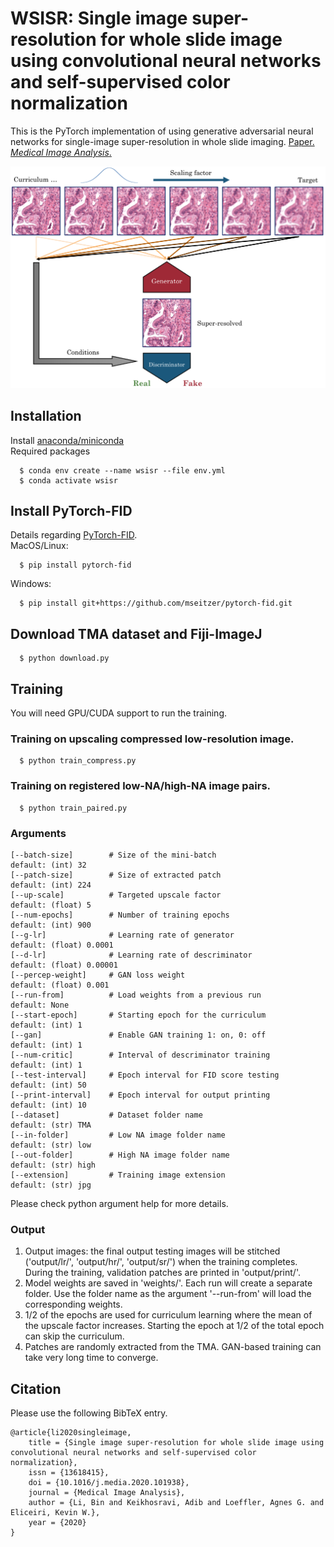 # WSISR: Single image super-resolution for whole slide image using convolutional neural networks and self-supervised color normalization  
This is the PyTorch implementation of using generative adversarial neural networks for single-image super-resolution in whole slide imaging. [Paper. *Medical Image Analysis*.](https://www.sciencedirect.com/science/article/abs/pii/S1361841520303029)

<div align="center">
  <img src="thumbnails/github.png" width="700px" />
</div>

## Installation
Install [anaconda/miniconda](https://docs.conda.io/en/latest/miniconda.html)  
Required packages
```
  $ conda env create --name wsisr --file env.yml
  $ conda activate wsisr
```

## Install PyTorch-FID
Details regarding [PyTorch-FID](https://github.com/mseitzer/pytorch-fid).  
MacOS/Linux:  
```  
  $ pip install pytorch-fid
```
Windows:  
```  
  $ pip install git+https://github.com/mseitzer/pytorch-fid.git
```
 
## Download TMA dataset and Fiji-ImageJ
```  
  $ python download.py
```
  
## Training
You will need GPU/CUDA support to run the training.
### Training on upscaling compressed low-resolution image.  
```  
  $ python train_compress.py
```
### Training on registered low-NA/high-NA image pairs. 
```  
  $ python train_paired.py
```

### Arguments
```
[--batch-size]        # Size of the mini-batch                  default: (int) 32
[--patch-size]        # Size of extracted patch                 default: (int) 224
[--up-scale]          # Targeted upscale factor                 default: (float) 5
[--num-epochs]        # Number of training epochs               default: (int) 900
[--g-lr]              # Learning rate of generator              default: (float) 0.0001
[--d-lr]              # Learning rate of descriminator          default: (float) 0.00001
[--percep-weight]     # GAN loss weight                         default: (float) 0.001
[--run-from]          # Load weights from a previous run        default: None
[--start-epoch]       # Starting epoch for the curriculum       default: (int) 1
[--gan]               # Enable GAN training 1: on, 0: off       default: (int) 1
[--num-critic]        # Interval of descriminator training      default: (int) 1
[--test-interval]     # Epoch interval for FID score testing    default: (int) 50
[--print-interval]    # Epoch interval for output printing      default: (int) 10
[--dataset]           # Dataset folder name      				default: (str) TMA
[--in-folder]         # Low NA image folder name     			default: (str) low
[--out-folder]        # High NA image folder name      			default: (str) high
[--extension]         # Training image extension      			default: (str) jpg
```
Please check python argument help for more details.  

### Output
1. Output images: the final output testing images will be stitched ('output/lr/', 'output/hr/', 'output/sr/') when the training completes. During the training, validation patches are printed in 'output/print/'.  
2. Model weights are saved in 'weights/'. Each run will create a separate folder. Use the folder name as the argument '--run-from' will load the corresponding weights.  
3. 1/2 of the epochs are used for curriculum learning where the mean of the upscale factor increases. Starting the epoch at 1/2 of the total epoch can skip the curriculum.  
4. Patches are randomly extracted from the TMA. GAN-based training can take very long time to converge.  
  
## Citation
Please use the following BibTeX entry.  
```
@article{li2020singleimage,
	title = {Single image super-resolution for whole slide image using convolutional neural networks and self-supervised color normalization},
	issn = {13618415},
	doi = {10.1016/j.media.2020.101938},
	journal = {Medical Image Analysis},
	author = {Li, Bin and Keikhosravi, Adib and Loeffler, Agnes G. and Eliceiri, Kevin W.},
	year = {2020}
}
```

